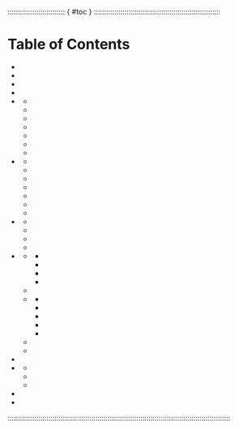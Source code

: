 :::::::::::::::::::::::::::: { #toc } ::::::::::::::::::::::::::::::::::::::::::::::::::::::::::::::
# Table of Contents

- <a href="#credits"></a>
- <a href="#safety"></a>
- <a href="#toc-dice"></a>
- <a href="#toc-issues"></a>
- <a href="#toc-chargen"></a>
  - <a href="#toc-facets"></a>
  - <a href="#toc-motivation"></a>
  - <a href="#toc-skills"></a>
  - <a href="#toc-fighting-style"></a>
  - <a href="#toc-chargen-powers"></a>
  - <a href="#toc-chargen-nova-power"></a>
  - <a href="#toc-chargen-identity"></a>
- <a href="#toc-powers"></a>
  - <a href="#toc-power-words"></a>
  - <a href="#toc-power-displays"></a>
  - <a href="#toc-power-stunts"></a>
  - <a href="#toc-power-words-core"></a>
  - <a href="#toc-power-combos"></a>
  - <a href="#toc-power-words-nova"></a>
  - <a href="#toc-power-words-scene"></a>
- <a href="#toc-classes"></a>
  - <a href="#toc-divine"></a>
  - <a href="#toc-knight"></a>
  - <a href="#toc-monarch"></a>
  - <a href="#toc-paragon"></a>
- <a href="#toc-crisis"></a>
  - <a href="#toc-crisis-countdown"></a>
    - <a href="#toc-crisis-scene"></a>
    - <a href="#toc-crisis-present"></a>
    - <a href="#toc-crisis-goals"></a>
    - <a href="#toc-crisis-pool"></a>
  - <a href="#toc-crisis-start"></a>
  - <a href="#toc-crisis-hero"></a>
    - <a href="#toc-crisis-timely"></a>
    - <a href="#toc-crisis-alert"></a>
    - <a href="#toc-crisis-advance"></a>
    - <a href="#toc-crisis-contribute"></a>
    - <a href="#toc-crisis-saving"></a>
  - <a href="#toc-crisis-crisis"></a>
  - <a href="#toc-crisis-post"></a>
- <a href="#toc-advancements"></a>
- <a href="#toc-handbook"></a>
  - <a href="#toc-handbook-setting"></a>
  - <a href="#toc-handbook-creating"></a>
  - <a href="#toc-handbook-sample"></a>
- <a href="#anchor-license"></a>
- <a href="#toc-glossary"></a>

:::::::::::::::::::::::::::::::::::::::::::::::::::::::::::::::::::::::::::::::::::::::::::::::::::::::::::::
